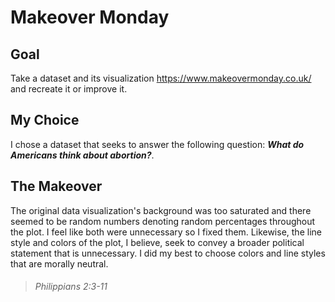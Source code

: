 # Makeover Monday

## Goal

Take a dataset and its visualization https://www.makeovermonday.co.uk/ and recreate it or improve it.

## My Choice

I chose a dataset that seeks to answer the following question: _**What do Americans think about abortion?**_.

## The Makeover

The original data visualization's background was too saturated and there seemed to be random numbers denoting random percentages throughout the plot. I feel like both were unnecessary so I fixed them. Likewise, the line style and colors of the plot, I believe, seek to convey a broader political statement that is unnecessary. I did my best to choose colors and line styles that are morally neutral.

> ###### _Philippians 2:3-11_